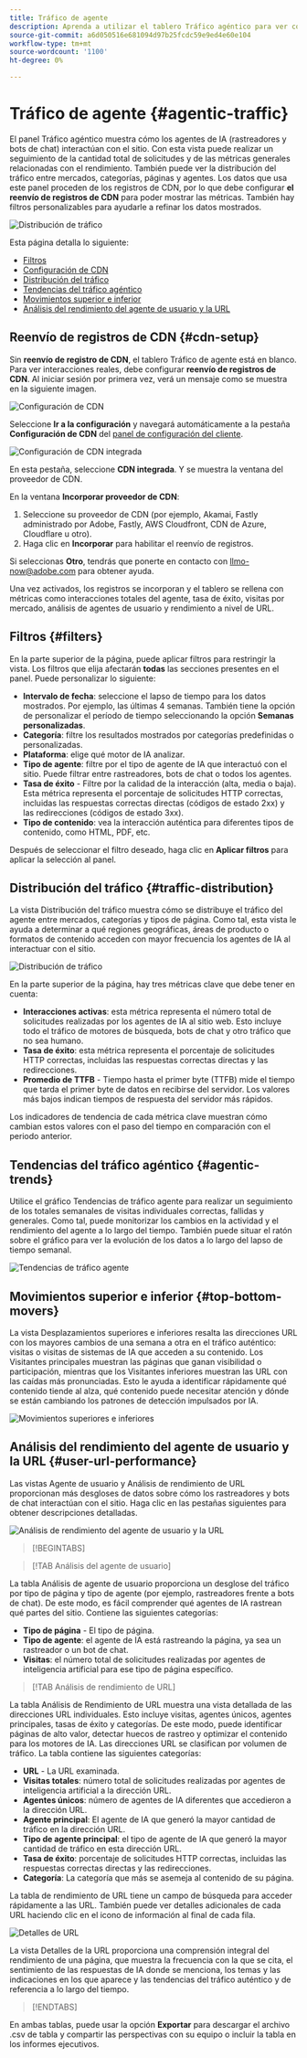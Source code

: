 ```yaml
---
title: Tráfico de agente
description: Aprenda a utilizar el tablero Tráfico agéntico para ver cómo los agentes de IA interactúan con el sitio.
source-git-commit: a6d050516e681094d97b25fcdc59e9ed4e60e104
workflow-type: tm+mt
source-wordcount: '1100'
ht-degree: 0%

---
```



# Tráfico de agente {#agentic-traffic}

El panel Tráfico agéntico muestra cómo los agentes de IA (rastreadores y bots de chat) interactúan con el sitio. Con esta vista puede realizar un seguimiento de la cantidad total de solicitudes y de las métricas generales relacionadas con el rendimiento. También puede ver la distribución del tráfico entre mercados, categorías, páginas y agentes. Los datos que usa este panel proceden de los registros de CDN, por lo que debe configurar **el reenvío de registros de CDN** para poder mostrar las métricas. También hay filtros personalizables para ayudarle a refinar los datos mostrados.

![Distribución de tráfico](/help/dashboards/assets/ag-main.png)

Esta página detalla lo siguiente:

* [Filtros](#filters)
* [Configuración de CDN](#cdn-setup)
* [Distribución del tráfico](#traffic-distribution)
* [Tendencias del tráfico agéntico](#agentic-trends)
* [Movimientos superior e inferior](#top-bottom-movers)
* [Análisis del rendimiento del agente de usuario y la URL](#user-url-performance)

## Reenvío de registros de CDN {#cdn-setup}

Sin **reenvío de registro de CDN**, el tablero Tráfico de agente está en blanco. Para ver interacciones reales, debe configurar **reenvío de registros de CDN**.  Al iniciar sesión por primera vez, verá un mensaje como se muestra en la siguiente imagen.

![Configuración de CDN](/help/dashboards/assets/ag-log-forward1.png)

Seleccione **Ir a la configuración** y navegará automáticamente a la pestaña **Configuración de CDN** del [panel de configuración del cliente](/help/dashboards/customer-configuration.md).

![Configuración de CDN integrada](/help/dashboards/assets/ag-log-forward2.png)

En esta pestaña, seleccione **CDN integrada**. Y se muestra la ventana del proveedor de CDN.

<!-- [CDN Provider](/help/dashboards/assets/ag-log-forward3.png)-->
En la ventana **Incorporar proveedor de CDN**:

1. Seleccione su proveedor de CDN (por ejemplo, Akamai, Fastly administrado por Adobe, Fastly, AWS Cloudfront, CDN de Azure, Cloudflare u otro).
2. Haga clic en **Incorporar** para habilitar el reenvío de registros.

Si seleccionas **Otro**, tendrás que ponerte en contacto con llmo-now@adobe.com para obtener ayuda.

Una vez activados, los registros se incorporan y el tablero se rellena con métricas como interacciones totales del agente, tasa de éxito, visitas por mercado, análisis de agentes de usuario y rendimiento a nivel de URL.

## Filtros {#filters}

En la parte superior de la página, puede aplicar filtros para restringir la vista. Los filtros que elija afectarán **todas** las secciones presentes en el panel. Puede personalizar lo siguiente:

* **Intervalo de fecha**: seleccione el lapso de tiempo para los datos mostrados. Por ejemplo, las últimas 4 semanas. También tiene la opción de personalizar el período de tiempo seleccionando la opción **Semanas personalizadas**.
* **Categoría**: filtre los resultados mostrados por categorías predefinidas o personalizadas.
* **Plataforma**: elige qué motor de IA analizar.
* **Tipo de agente**: filtre por el tipo de agente de IA que interactuó con el sitio. Puede filtrar entre rastreadores, bots de chat o todos los agentes.
* **Tasa de éxito** - Filtre por la calidad de la interacción (alta, media o baja). Esta métrica representa el porcentaje de solicitudes HTTP correctas, incluidas las respuestas correctas directas (códigos de estado 2xx) y las redirecciones (códigos de estado 3xx).
* **Tipo de contenido**: vea la interacción auténtica para diferentes tipos de contenido, como HTML, PDF, etc.

Después de seleccionar el filtro deseado, haga clic en **Aplicar filtros** para aplicar la selección al panel.

## Distribución del tráfico {#traffic-distribution}

La vista Distribución del tráfico muestra cómo se distribuye el tráfico del agente entre mercados, categorías y tipos de página. Como tal, esta vista le ayuda a determinar a qué regiones geográficas, áreas de producto o formatos de contenido acceden con mayor frecuencia los agentes de IA al interactuar con el sitio.

![Distribución de tráfico](/help/dashboards/assets/ag-main.png)

En la parte superior de la página, hay tres métricas clave que debe tener en cuenta:

* **Interacciones activas**: esta métrica representa el número total de solicitudes realizadas por los agentes de IA al sitio web. Esto incluye todo el tráfico de motores de búsqueda, bots de chat y otro tráfico que no sea humano.
* **Tasa de éxito**: esta métrica representa el porcentaje de solicitudes HTTP correctas, incluidas las respuestas correctas directas y las redirecciones.
* **Promedio de TTFB** - Tiempo hasta el primer byte (TTFB) mide el tiempo que tarda el primer byte de datos en recibirse del servidor. Los valores más bajos indican tiempos de respuesta del servidor más rápidos.

Los indicadores de tendencia de cada métrica clave muestran cómo cambian estos valores con el paso del tiempo en comparación con el periodo anterior.

## Tendencias del tráfico agéntico {#agentic-trends}

Utilice el gráfico Tendencias de tráfico agente para realizar un seguimiento de los totales semanales de visitas individuales correctas, fallidas y generales. Como tal, puede monitorizar los cambios en la actividad y el rendimiento del agente a lo largo del tiempo. También puede situar el ratón sobre el gráfico para ver la evolución de los datos a lo largo del lapso de tiempo semanal.

![Tendencias de tráfico agente](/help/dashboards/assets/ag-trends.png)

## Movimientos superior e inferior {#top-bottom-movers}

La vista Desplazamientos superiores e inferiores resalta las direcciones URL con los mayores cambios de una semana a otra en el tráfico auténtico: visitas o visitas de sistemas de IA que acceden a su contenido. Los Visitantes principales muestran las páginas que ganan visibilidad o participación, mientras que los Visitantes inferiores muestran las URL con las caídas más pronunciadas. Esto le ayuda a identificar rápidamente qué contenido tiende al alza, qué contenido puede necesitar atención y dónde se están cambiando los patrones de detección impulsados por IA.

![Movimientos superiores e inferiores](/help/dashboards/assets/movers.png)

## Análisis del rendimiento del agente de usuario y la URL {#user-url-performance}

Las vistas Agente de usuario y Análisis de rendimiento de URL proporcionan más desgloses de datos sobre cómo los rastreadores y bots de chat interactúan con el sitio. Haga clic en las pestañas siguientes para obtener descripciones detalladas.

![Análisis de rendimiento del agente de usuario y la URL](/help/dashboards/assets/user-agent.png)

>[!BEGINTABS]

>[!TAB Análisis del agente de usuario]

La tabla Análisis de agente de usuario proporciona un desglose del tráfico por tipo de página y tipo de agente (por ejemplo, rastreadores frente a bots de chat). De este modo, es fácil comprender qué agentes de IA rastrean qué partes del sitio. Contiene las siguientes categorías:

* **Tipo de página** - El tipo de página.
* **Tipo de agente**: el agente de IA está rastreando la página, ya sea un rastreador o un bot de chat.
* **Visitas**: el número total de solicitudes realizadas por agentes de inteligencia artificial para ese tipo de página específico.

>[!TAB Análisis de rendimiento de URL]

La tabla Análisis de Rendimiento de URL muestra una vista detallada de las direcciones URL individuales. Esto incluye visitas, agentes únicos, agentes principales, tasas de éxito y categorías. De este modo, puede identificar páginas de alto valor, detectar huecos de rastreo y optimizar el contenido para los motores de IA. Las direcciones URL se clasifican por volumen de tráfico. La tabla contiene las siguientes categorías:

* **URL** - La URL examinada.
* **Visitas totales**: número total de solicitudes realizadas por agentes de inteligencia artificial a la dirección URL.
* **Agentes únicos**: número de agentes de IA diferentes que accedieron a la dirección URL.
* **Agente principal**: El agente de IA que generó la mayor cantidad de tráfico en la dirección URL.
* **Tipo de agente principal**: el tipo de agente de IA que generó la mayor cantidad de tráfico en esta dirección URL.
* **Tasa de éxito**: porcentaje de solicitudes HTTP correctas, incluidas las respuestas correctas directas y las redirecciones.
* **Categoría**: La categoría que más se asemeja al contenido de su página.

La tabla de rendimiento de URL tiene un campo de búsqueda para acceder rápidamente a las URL. También puede ver detalles adicionales de cada URL haciendo clic en el icono de información al final de cada fila.

![Detalles de URL](/help/dashboards/assets/details.png)

La vista Detalles de la URL proporciona una comprensión integral del rendimiento de una página, que muestra la frecuencia con la que se cita, el sentimiento de las respuestas de IA donde se menciona, los temas y las indicaciones en los que aparece y las tendencias del tráfico auténtico y de referencia a lo largo del tiempo.

>[!ENDTABS]

En ambas tablas, puede usar la opción **Exportar** para descargar el archivo .csv de tabla y compartir las perspectivas con su equipo o incluir la tabla en los informes ejecutivos.
